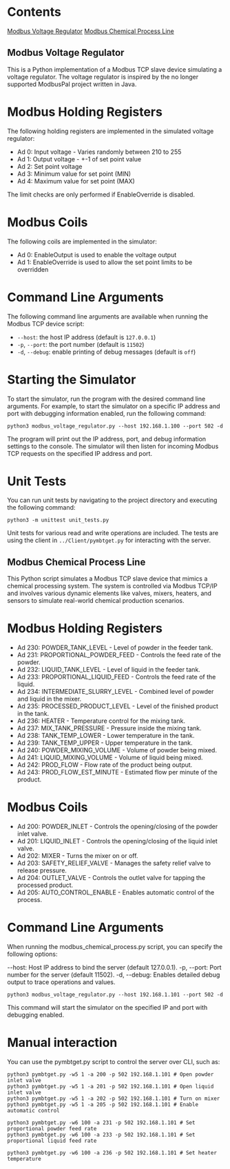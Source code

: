 # Contents
[Modbus Voltage Regulator](#modbus-voltage-regulator)
[Modbus Chemical Process Line](#modbus-chemical-process-line)


## Modbus Voltage Regulator

This is a Python implementation of a Modbus TCP slave device simulating a voltage regulator. The voltage regulator is inspired by the no longer supported ModbusPal project written in Java.

# Modbus Holding Registers
The following holding registers are implemented in the simulated voltage regulator:

- Ad 0: Input voltage - Varies randomly between 210 to 255
- Ad 1: Output voltage - +-1 of set point value
- Ad 2: Set point voltage
- Ad 3: Minimum value for set point (MIN)
- Ad 4: Maximum value for set point (MAX)

The limit checks are only performed if EnableOverride is disabled.

# Modbus Coils
The following coils are implemented in the simulator:

- Ad 0: EnableOutput is used to enable the voltage output
- Ad 1: EnableOverride is used to allow the set point limits to be overridden

# Command Line Arguments

The following command line arguments are available when running the Modbus TCP device script:

* `--host`: the host IP address (default is `127.0.0.1`)
* `-p`, `--port`: the port number (default is `11502`)
* `-d`, `--debug`: enable printing of debug messages (default is `off`)

# Starting the Simulator

To start the simulator, run the program with the desired command line arguments. For example, to start the simulator on a specific IP address and port with debugging information enabled, run the following command:

``python3 modbus_voltage_regulator.py --host 192.168.1.100 --port 502 -d``

The program will print out the IP address, port, and debug information settings to the console. The simulator will then listen for incoming Modbus TCP requests on the specified IP address and port.

# Unit Tests

You can run unit tests by navigating to the project directory and executing the following command:

```shell
python3 -m unittest unit_tests.py
```

Unit tests for various read and write operations are included. The tests are using the client in `../Client/pymbtget.py` for interacting with the server.

## Modbus Chemical Process Line

This Python script simulates a Modbus TCP slave device that mimics a chemical processing system. The system is controlled via Modbus TCP/IP and involves various dynamic elements like valves, mixers, heaters, and sensors to simulate real-world chemical production scenarios.

# Modbus Holding Registers
- Ad 230: POWDER_TANK_LEVEL - Level of powder in the feeder tank.
- Ad 231: PROPORTIONAL_POWDER_FEED - Controls the feed rate of the powder.
- Ad 232: LIQUID_TANK_LEVEL - Level of liquid in the feeder tank.
- Ad 233: PROPORTIONAL_LIQUID_FEED - Controls the feed rate of the liquid.
- Ad 234: INTERMEDIATE_SLURRY_LEVEL - Combined level of powder and liquid in the mixer.
- Ad 235: PROCESSED_PRODUCT_LEVEL - Level of the finished product in the tank.
- Ad 236: HEATER - Temperature control for the mixing tank.
- Ad 237: MIX_TANK_PRESSURE - Pressure inside the mixing tank.
- Ad 238: TANK_TEMP_LOWER - Lower temperature in the tank.
- Ad 239: TANK_TEMP_UPPER - Upper temperature in the tank.
- Ad 240: POWDER_MIXING_VOLUME - Volume of powder being mixed.
- Ad 241: LIQUID_MIXING_VOLUME - Volume of liquid being mixed.
- Ad 242: PROD_FLOW - Flow rate of the product being output.
- Ad 243: PROD_FLOW_EST_MINUTE - Estimated flow per minute of the product.

# Modbus Coils
- Ad 200: POWDER_INLET - Controls the opening/closing of the powder inlet valve.
- Ad 201: LIQUID_INLET - Controls the opening/closing of the liquid inlet valve.
- Ad 202: MIXER - Turns the mixer on or off.
- Ad 203: SAFETY_RELIEF_VALVE - Manages the safety relief valve to release pressure.
- Ad 204: OUTLET_VALVE - Controls the outlet valve for tapping the processed product.
- Ad 205: AUTO_CONTROL_ENABLE - Enables automatic control of the process.

# Command Line Arguments

When running the modbus_chemical_process.py script, you can specify the following options:

--host: Host IP address to bind the server (default 127.0.0.1).
-p, --port: Port number for the server (default 11502).
-d, --debug: Enables detailed debug output to trace operations and values.

``python3 modbus_voltage_regulator.py --host 192.168.1.101 --port 502 -d``

This command will start the simulator on the specified IP and port with debugging enabled.

# Manual interaction

You can use the pymbtget.py script to control the server over CLI, such as:
```
python3 pymbtget.py -w5 1 -a 200 -p 502 192.168.1.101 # Open powder inlet valve
python3 pymbtget.py -w5 1 -a 201 -p 502 192.168.1.101 # Open liquid inlet valve
python3 pymbtget.py -w5 1 -a 202 -p 502 192.168.1.101 # Turn on mixer
python3 pymbtget.py -w5 1 -a 205 -p 502 192.168.1.101 # Enable automatic control

python3 pymbtget.py -w6 100 -a 231 -p 502 192.168.1.101 # Set proportional powder feed rate
python3 pymbtget.py -w6 100 -a 233 -p 502 192.168.1.101 # Set proportional liquid feed rate

python3 pymbtget.py -w6 100 -a 236 -p 502 192.168.1.101 # Set heater temperature
```